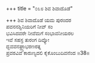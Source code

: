 +++
title = "೦೩೮ ಶಿವ ಶಿವಾದೊಡೆ"

+++
ಶಿವ ಶಿವಾದೊಡೆ ಯಮ ಪುರಂದರ  
ಪವನನಶ್ವಿನಿಯರಿಗೆ ನೀವ್ ಸಂ  
ಭವಿಸಿದವರೇ ನೀವೆಮಗೆ ಸಂಭಾವನೀಯರಲ   
ಇವೆ ಸಹಸ್ರ ತುರಂಗ ದಿವ್ಯೋ  
ದ್ಭವವನಘ್ರ್ಯಾಭರಣರತ್ನ  
ಪ್ರವರವಿವೆ ಕಾರುಣ್ಯದಲಿ ಕೈಕೊಂಬುದಿವನೆಂದ       ॥38॥